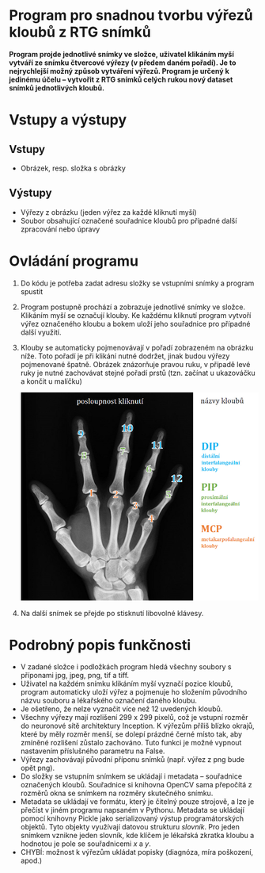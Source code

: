 Program pro snadnou tvorbu výřezů kloubů z RTG snímků
========================================
**Program projde jednotlivé snímky ve složce, uživatel klikáním myší
vytváří ze snímku čtvercové výřezy (v předem daném pořadí). Je to
nejrychlejší možný způsob vytváření výřezů. Program je určený k jedinému
účelu – vytvořit z RTG snímků celých rukou nový dataset snímků
jednotlivých kloubů.**

# Vstupy a výstupy
## Vstupy
-  Obrázek, resp. složka s obrázky

## Výstupy
-   Výřezy z obrázku (jeden výřez za každé kliknutí myší)
-   Soubor obsahující označené souřadnice kloubů pro případné další
    zpracování nebo úpravy
    
# Ovládání programu
1. Do kódu je potřeba zadat adresu složky se vstupními snímky a program
   spustit
2. Program postupně prochází a zobrazuje jednotlivé snímky ve složce.
   Klikáním myší se označují klouby. Ke každému kliknutí program vytvoří
   výřez označeného kloubu a bokem uloží jeho souřadnice pro případné
   další využití. 
3. Klouby se automaticky pojmenovávají v pořadí zobrazeném na obrázku
   níže. Toto pořadí je při klikání nutné dodržet, jinak budou výřezy
   pojmenované špatně. Obrázek znázorňuje pravou ruku, v případě levé
   ruky je nutné zachovávat stejné pořadí prstů (tzn. začínat u
   ukazováčku a končit u malíčku)
   
   
   ![Klouby se označují v tomto pořadí](dokumentace/posloupnost-kliknuti.jpg)
4. Na další snímek se přejde po stisknutí libovolné klávesy. 

# Podrobný popis funkčnosti
-   V zadané složce i podložkách program hledá všechny soubory s
    příponami jpg, jpeg, png, tif a tiff.
-   Uživatel na každém snímku klikáním myší vyznačí pozice kloubů,
    program automaticky uloží výřez a pojmenuje ho složením původního
    názvu souboru a lékařského označení daného kloubu. 
-   Je ošetřeno, že nelze vyznačit více než 12 uvedených kloubů.
-   Všechny výřezy mají rozlišení 299 x 299 pixelů, což je vstupní
    rozměr do neuronové sítě architektury Inception. K výřezům příliš
    blízko okrajů, které by měly rozměr menší, se dolepí prázdné černé
    místo tak, aby zmíněné rozlišení zůstalo zachováno. Tuto funkci je
    možné vypnout nastavením příslušného parametru na False.
-   Výřezy zachovávají původní příponu snímků (např. výřez z png bude
    opět png).
-   Do složky se vstupním snímkem se ukládají i metadata – souřadnice
    označených kloubů. Souřadnice si knihovna OpenCV sama přepočítá z
    rozměrů okna se snímkem na rozměry skutečného snímku.
-   Metadata se ukládají ve formátu, který je čitelný
    pouze strojově, a lze je přečíst v jiném programu napsaném v
    Pythonu. Metadata se ukládají pomocí knihovny Pickle jako
    serializovaný výstup programátorských objektů. Tyto objekty
    využívají datovou strukturu *slovník*. Pro jeden snímkem vznikne
    jeden slovník, kde klíčem je lékařská zkratka kloubu a hodnotou je
    pole se souřadnicemi *x* a *y*.
-   CHYBÍ: možnost k výřezům ukládat popisky (diagnóza, míra poškození,
    apod.)



